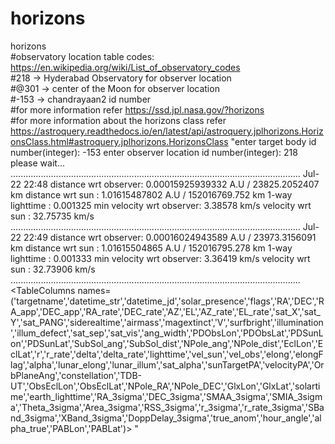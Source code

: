 # horizons
horizons 
<br>#observatory location table codes: https://en.wikipedia.org/wiki/List_of_observatory_codes</br>
#218 -> Hyderabad Observatory for observer location</br>
#@301 -> center of the Moon for observer location</br>
#-153 -> chandrayaan2 id number</br>
#for more information refer https://ssd.jpl.nasa.gov/?horizons</br>
#for more information about the horizons class refer</br> https://astroquery.readthedocs.io/en/latest/api/astroquery.jplhorizons.HorizonsClass.html#astroquery.jplhorizons.HorizonsClass
"enter target body id number(integer): -153
enter observer location id number(integer): 218
please wait...
...................................................................................................................
Jul-22 22:48
distance wrt observer:  0.00015925939332 A.U /  23825.2052407 km
distance wrt sun     : 1.01615487802 A.U /  152016769.752 km
1-way lighttime	     :  0.001325 min
velocity wrt observer:  3.38578 km/s
velocity wrt sun     :  32.75735 km/s
...................................................................................................................
Jul-22 22:49
distance wrt observer:  0.00016024943589 A.U /  23973.3156091 km
distance wrt sun     : 1.01615504865 A.U /  152016795.278 km
1-way lighttime	     :  0.001333 min
velocity wrt observer:  3.36419 km/s
velocity wrt sun     :  32.73906 km/s
...................................................................................................................
<TableColumns names=('targetname','datetime_str','datetime_jd','solar_presence','flags','RA','DEC','RA_app','DEC_app','RA_rate','DEC_rate','AZ','EL','AZ_rate','EL_rate','sat_X','sat_Y','sat_PANG','siderealtime','airmass','magextinct','V','surfbright','illumination','illum_defect','sat_sep','sat_vis','ang_width','PDObsLon','PDObsLat','PDSunLon','PDSunLat','SubSol_ang','SubSol_dist','NPole_ang','NPole_dist','EclLon','EclLat','r','r_rate','delta','delta_rate','lighttime','vel_sun','vel_obs','elong','elongFlag','alpha','lunar_elong','lunar_illum','sat_alpha','sunTargetPA','velocityPA','OrbPlaneAng','constellation','TDB-UT','ObsEclLon','ObsEclLat','NPole_RA','NPole_DEC','GlxLon','GlxLat','solartime','earth_lighttime','RA_3sigma','DEC_3sigma','SMAA_3sigma','SMIA_3sigma','Theta_3sigma','Area_3sigma','RSS_3sigma','r_3sigma','r_rate_3sigma','SBand_3sigma','XBand_3sigma','DoppDelay_3sigma','true_anom','hour_angle','alpha_true','PABLon','PABLat')>
"
